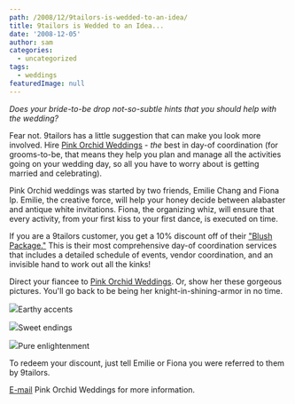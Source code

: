 ```yaml
---
path: /2008/12/9tailors-is-wedded-to-an-idea/
title: 9tailors is Wedded to an Idea...
date: '2008-12-05'
author: sam
categories:
  - uncategorized
tags:
  - weddings
featuredImage: null
---
```

_Does your bride-to-be drop not-so-subtle hints that you should help with the wedding?_

Fear not. 9tailors has a little suggestion that can make you look more involved. Hire [Pink Orchid Weddings](http://www.pinkorchidweddings.com/index.html) - _the_ best in day-of coordination (for grooms-to-be, that means they help you plan and manage all the activities going on your wedding day, so all you have to worry about is getting married and celebrating).

Pink Orchid weddings was started by two friends, Emilie Chang and Fiona Ip. Emilie, the creative force, will help your honey decide between alabaster and antique white invitations. Fiona, the organizing whiz, will ensure that every activity, from your first kiss to your first dance, is executed on time.

If you are a 9tailors customer, you get a 10% discount off of their ["Blush Package."](http://www.pinkorchidweddings.com/services-blush.html) This is their most comprehensive day-of coordination services that includes a detailed schedule of events, vendor coordination, and an invisible hand to work out all the kinks!

Direct your fiancee to [Pink Orchid Weddings](http://www.pinkorchidweddings.com/index.html). Or, show her these gorgeous pictures. You'll go back to be being her knight-in-shining-armor in no time.

[![](http://2.bp.blogspot.com/_RlJ3L7W6dBw/STmINb39RtI/AAAAAAAAHME/C7pW_v5cKiI/s400/pinkorchid_gallery3-collage.jpg)](http://www.pinkorchidweddings.com/index.html)Earthy accents

[![](http://2.bp.blogspot.com/_RlJ3L7W6dBw/STmINMTCB9I/AAAAAAAAHL8/HmHa6G0OGNo/s400/pinkorchid_gallery2-collage.jpg)](http://www.pinkorchidweddings.com/index.html)Sweet endings

[![](http://3.bp.blogspot.com/_RlJ3L7W6dBw/STmINB_72BI/AAAAAAAAHL0/L7K9cNZwnwA/s400/pinkorchid_gallery1-collage.jpg)](http://www.pinkorchidweddings.com/index.html)Pure enlightenment

To redeem your discount, just tell Emilie or Fiona you were referred to them by 9tailors.

[E-mail](mailto:info@pinkorchidweddings.com) Pink Orchid Weddings for more information.